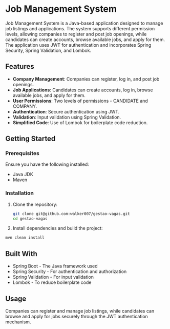 # Job Management System

Job Management System is a Java-based application designed to manage job listings and applications. The system supports different permission levels, allowing companies to register and post job openings, while candidates can create accounts, browse available jobs, and apply for them. The application uses JWT for authentication and incorporates Spring Security, Spring Validation, and Lombok.

## Features

- **Company Management**: Companies can register, log in, and post job openings.
- **Job Applications**: Candidates can create accounts, log in, browse available jobs, and apply for them.
- **User Permissions**: Two levels of permissions - CANDIDATE and COMPANY.
- **Authentication**: Secure authentication using JWT.
- **Validation**: Input validation using Spring Validation.
- **Simplified Code**: Use of Lombok for boilerplate code reduction.

## Getting Started

### Prerequisites

Ensure you have the following installed:

- Java JDK
- Maven

### Installation

1. Clone the repository:
   ```sh
   git clone git@github.com:walker007/gestao-vagas.git
   cd gestao-vagas
   ```
2. Install dependencies and build the project:
```sh
mvn clean install
```
## Built With
- Spring Boot - The Java framework used
- Spring Security - For authentication and authorization
- Spring Validation - For input validation
- Lombok - To reduce boilerplate code

## Usage
Companies can register and manage job listings, while candidates can browse and apply for jobs securely through the JWT authentication mechanism.
